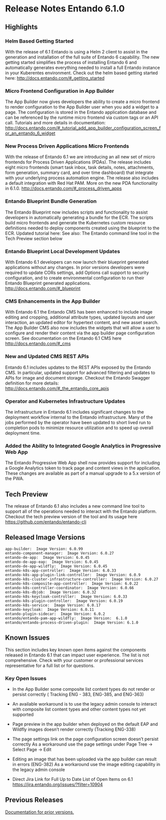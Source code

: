# Release Notes Entando 6.1.0

## Highlights

### Helm Based Getting Started

With the release of 6.1 Entando is using a Helm 2 client to assist in
the generation and installation of the full suite of Entando 6
capability. The new getting started simplifies the process of installing
Entando 6 and automatically generates everything needed to install a
full Entando instance in your Kuberentes environment. Check out the helm
based getting started here: <http://docs.entando.com/#_getting_started>

### Micro Frontend Configuration in App Builder

The App Builder now gives developers the ability to create a micro
frontend to render configuration to the App Builder user when you add a
widget to a page. The configuration is stored in the Entando application
database and can be referenced by the runtime micro frontend via custom
tags or an API call. Tutorials and more details in documentation:
<http://docs.entando.com/#_tutorial_add_app_builder_configuration_screen_for_an_entando_6_widget>

### New Process Driven Applications Micro Frontends

With the release of Entando 6.1 we are introducing an all new set of
micro frontends for Process Driven Applications (PDAs). The release
includes eight micro frontends (smart task inbox, task details, notes,
attachments, form generation, summary card, and over time dashboard)
that integrate with your underlying process automation engine. The
release also includes a default integration with Red Hat PAM. More on
the new PDA functionality in 6.1.0.
<http://docs.entando.com/#_process_driven_apps>

### Entando Blueprint Bundle Generation

The Entando Blueprint now includes scripts and functionality to assist
developers in automatically generating a bundle for the ECR. The scripts
build micro frontends and generate the Kubernetes custom resource
definitions needed to deploy components created using the blueprint to
the ECR. Updated tutorial here: See also: The Entando command line tool
in the Tech Preview section below

### Entando Blueprint Local Development Updates

With Entando 6.1 developers can now launch their blueprint generated
applications without any changes. In prior versions developers were
required to update CORs settings, add Options call support to security
configuration, and to create environmental configuration to run their
Entando Blueprint generated applications.
<http://docs.entando.com/#_blueprint>

### CMS Enhancements in the App Builder

With Entando 6.1 the Entando CMS has been enhanced to include image
editing and cropping, additional attribute types, updated layouts and
user interaction, an updated editor for hypertext content, and new asset
search. The App Builder CMS also now includes the widgets that will
allow a user to configure and render their content via the app builder
page configuration screen. See documentation on the Entando 6.1 CMS here
<http://docs.entando.com/#_cms>

### New and Updated CMS REST APIs

Entando 6.1 includes updates to the REST APIs exposed by the Entando
CMS. In particular, updated support for advanced filtering and updates
to APIs for image and document storage. Checkout the Entando Swagger
definition for more details:
<http://docs.entando.com/#_the_entando_core_apis>

### Operator and Kubernetes Infrastructure Updates

The infrastructure in Entando 6.1 includes significant changes to the
deployment workflow internal to the Entando infrastructure. Many of the
jobs performed by the operator have been updated to short lived run to
completion pods to minimize resource utilization and to speed up overall
deployment time.

### Added the Ability to Integrated Google Analytics in Progressive Web App

The Entando Progressive Web App shell now provides support for including
a Google Analytics token to track page and content views in the
application. These changes are available as part of a manual upgrade to
a 5.x version of the PWA.

## Tech Preview

The release of Entando 6.1 also includes a new command line tool to
support all of the operations needed to interact with the Entando
platform. Checkout the tech preview version of the tool and its usage
here <https://github.com/entando/entando-cli>

## Released Image Versions

    app-builder:  Image Version: 6.0.99
    entando-component-manager:  Image Version: 6.0.27
    entando-de-app:  Image Version: 6.0.45
    entando-de-app-eap:  Image Version: 6.0.45
    entando-de-app-wildfly:  Image Version: 6.0.45
    entando-k8s-app-controller:  Image Version: 6.0.33
    entando-k8s-app-plugin-link-controller:  Image Version: 6.0.9
    entando-k8s-cluster-infrastructure-controller:  Image Version: 6.0.27
    entando-k8s-composite-app-controller:  Image Version: 6.0.22
    entando-k8s-controller-coordinator:  Image Version: 6.0.66
    entando-k8s-dbjob:  Image Version: 6.0.32
    entando-k8s-keycloak-controller:  Image Version: 6.0.33
    entando-k8s-plugin-controller:  Image Version: 6.0.19
    entando-k8s-service:  Image Version: 6.0.17
    entando-keycloak:  Image Version: 6.0.11
    entando-plugin-sidecar:  Image Version: 6.0.2
    entando/entando-pam-app-wildfly:  Image Version:  6.1.0
    entando/entando-process-driven-plugin:  Image Version: 6.1.0

## Known Issues

This section includes key known open items against the components
released in Entando 6.1 that can impact user experience. The list is not
comprehensive. Check with your customer or professional services
representative for a full list or for questions.

### Key Open Issues

-   In the App Builder some composite list content types do not render
    or persist correctly ( Tracking ENG - 383, ENG-385, and ENG-363)

-   An available workaround is to use the legacy admin console to
    interact with composite list content types and other content types
    not yet supported

-   Page preview in the app builder when deployed on the default EAP and
    Wildfly images doesn’t render correctly (Tracking ENG-338)

-   The page settings link on the page configuration screen doesn’t
    persist correctly As a workaround use the page settings under Page
    Tree → Select Page → Edit

-   Editing an image that has been uploaded via the app builder can
    result in errors (ENG-382) As a workaround use the image editing
    capability in the legacy admin console

-   Direct Jira Link for Full Up to Date List of Open Items on 6.1
    <https://jira.entando.org/issues/?filter=10904>

## Previous Releases

[Documentation for prior versions.](http://docs.entando.com/old-version/old-version.html)
